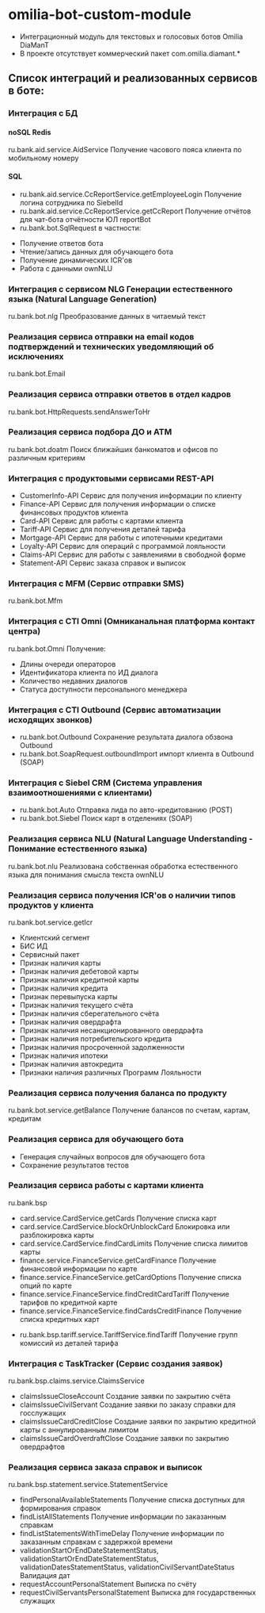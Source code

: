 # omilia-bot-custom-module
* Интеграционный модуль для текстовых и голосовых ботов Omilia DiaManT
* В проекте отсутствует коммерческий пакет com.omilia.diamant.*

## Список интеграций и реализованных сервисов в боте:

### Интеграция с БД

#### noSQL Redis
ru.bank.aid.service.AidService Получение часового пояса клиента по мобильному номеру

#### SQL 
* ru.bank.aid.service.CcReportService.getEmployeeLogin Получение логина сотрудника по SiebelId
* ru.bank.aid.service.CcReportService.getCcReport Получение отчётов для чат-бота отчётности ЮЛ reportBot
* ru.bank.bot.SqlRequest в частности:
- Получение ответов бота
- Чтение/запись данных для обучающего бота
- Получение динамических ICR'ов
- Работа с данными ownNLU

### Интеграция с сервисом NLG Генерации естественного языка (Natural Language Generation)
ru.bank.bot.nlg Преобразование данных в читаемый текст

### Реализация сервиса отправки на email кодов подтверждений и технических уведомляющий об исключениях
ru.bank.bot.Email

### Реализация сервиса отправки ответов в отдел кадров
ru.bank.bot.HttpRequests.sendAnswerToHr

### Реализация сервиса подбора ДО и ATM
ru.bank.bot.doatm Поиск ближайших банкоматов и офисов по различным критериям

### Интеграция с продуктовыми сервисами REST-API
* CustomerInfo-API Сервис для получения информации по клиенту
* Finance-API Сервис для получения информации о списке финансовых продуктов клиента
* Card-API Сервис для работы с картами клиента
* Tariff-API Сервис для получения деталей тарифа
* Mortgage-API Сервис для работы с ипотечными кредитами
* Loyalty-API Сервис для операций с программой лояльности
* Claims-API Сервис для работы с заявлениями в свободной форме
* Statement-API Сервис заказа справок и выписок

### Интеграция с MFM (Сервис отправки SMS)
ru.bank.bot.Mfm

### Интеграция с CTI Omni (Омниканальная платформа контакт центра)
ru.bank.bot.Omni Получение:
* Длины очереди операторов
* Идентификатора клиента по ИД диалога
* Количество недавних диалогов
* Статуса доступности персонального менеджера

### Интеграция с CTI Outbound (Сервис автоматизации исходящих звонков)
* ru.bank.bot.Outbound Сохранение результата диалога обзвона Outbound
* ru.bank.bot.SoapRequest.outboundImport импорт клиента в Outbound (SOAP)

### Интеграция с Siebel CRM (Система управления взаимоотношениями с клиентами)
* ru.bank.bot.Auto Отправка лида по авто-кредитованию (POST)
* ru.bank.bot.Siebel Поиск карт в отделениях (SOAP)

### Реализация сервиса NLU (Natural Language Understanding - Понимание естественного языка)
ru.bank.bot.nlu Реализована собственная обработка естественного языка для понимания смысла текста ownNLU

### Реализация сервиса получения ICR'ов о наличии типов продуктов у клиента
ru.bank.bot.service.getIcr
* Клиентский сегмент
* БИС ИД
* Сервисный пакет
* Признак наличия карты
* Признак наличия дебетовой карты
* Признак наличия кредитной карты
* Признак наличия кредита
* Признак перевыпуска карты
* Признак наличия текущего счёта
* Признак наличия сберегательного счёта
* Признак наличия овердрафта
* Признак наличия несанкционированного овердрафта
* Признак наличия потребительского кредита
* Признак наличия просроченной задолженности
* Признак наличия ипотеки
* Признак наличия автокредита
* Признаки наличия различных Программ Лояльности

### Реализация сервиса получения баланса по продукту
ru.bank.bot.service.getBalance Получение балансов по счетам, картам, кредитам

### Реализация сервиса для обучающего бота
* Генерация случайных вопросов для обучающего бота
* Сохранение результатов тестов

### Реализация сервиса работы с картами клиента
ru.bank.bsp
* card.service.CardService.getCards Получение списка карт
* card.service.CardService.blockOrUnblockCard Блокировка или разблокировка карты
* card.service.CardService.findCardLimits Получение списка лимитов карты 
* finance.service.FinanceService.getCardFinance Получение финансовой информации по карте
* finance.service.FinanceService.getCardOptions Получение списка опций по карте
* finance.service.FinanceService.findCreditCardTariff Получение тарифов по кредитной карте
* finance.service.FinanceService.findCardsCreditFinance Получение списка кредитных карт

+ ru.bank.bsp.tariff.service.TariffService.findTariff Получение групп комиссий из деталей тарифа

### Интеграция с TaskTracker (Сервис создания заявок)
ru.bank.bsp.claims.service.ClaimsService
* claimsIssueCloseAccount Создание заявки по закрытию счёта
* claimsIssueCivilServant Создание заявки по заказу справки для госслужащих
* claimsIssueCardCreditClose Создание заявки по закрытию кредитной карты с аннулированным лимитом
* claimsIssueCardOverdraftClose Создание заявки по закрытию овердрафтов

### Реализация сервиса заказа справок и выписок
ru.bank.bsp.statement.service.StatementService
* findPersonalAvailableStatements Получение списка доступных для формирования справок
* findListAllStatements Получение информации по заказанным справкам
* findListStatementsWithTimeDelay Получение информации по заказанным справкам с задержкой времени
* validationStartOrEndDateStatementStatus, validationStartOrEndDateStatementStatus, validationDatesStatementStatus, validationCivilServantDateStatus Валидация дат
* requestAccountPersonalStatement Выписка по счёту
* requestCivilServantsPersonalStatement Выписка для государственных служащих